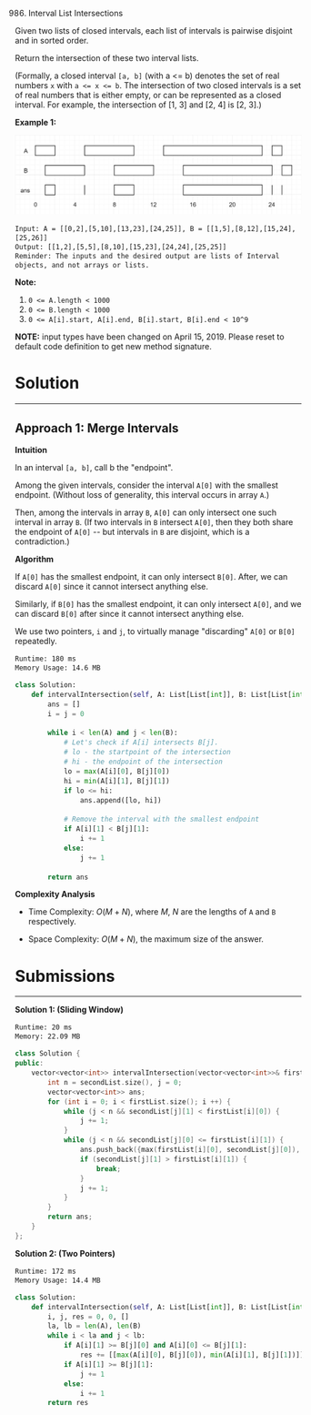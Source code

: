 986. Interval List Intersections

Given two lists of closed intervals, each list of intervals is pairwise disjoint and in sorted order.

Return the intersection of these two interval lists.

(Formally, a closed interval `[a, b]` (with a <= b) denotes the set of real numbers `x` with `a <= x <= b`.  The intersection of two closed intervals is a set of real numbers that is either empty, or can be represented as a closed interval.  For example, the intersection of [1, 3] and [2, 4] is [2, 3].)

**Example 1:**

![interval](img/986_interval1.png)
```
Input: A = [[0,2],[5,10],[13,23],[24,25]], B = [[1,5],[8,12],[15,24],[25,26]]
Output: [[1,2],[5,5],[8,10],[15,23],[24,24],[25,25]]
Reminder: The inputs and the desired output are lists of Interval objects, and not arrays or lists.
```

**Note:**

1. `0 <= A.length < 1000`
1. `0 <= B.length < 1000`
1. `0 <= A[i].start, A[i].end, B[i].start, B[i].end < 10^9`

**NOTE:** input types have been changed on April 15, 2019. Please reset to default code definition to get new method signature.

# Solution
---
## Approach 1: Merge Intervals
**Intuition**

In an interval `[a, b]`, call b the "endpoint".

Among the given intervals, consider the interval `A[0]` with the smallest endpoint. (Without loss of generality, this interval occurs in array `A`.)

Then, among the intervals in array `B`, `A[0]` can only intersect one such interval in array `B`. (If two intervals in `B` intersect `A[0]`, then they both share the endpoint of `A[0]` -- but intervals in `B` are disjoint, which is a contradiction.)

**Algorithm**

If `A[0]` has the smallest endpoint, it can only intersect `B[0]`. After, we can discard `A[0]` since it cannot intersect anything else.

Similarly, if `B[0]` has the smallest endpoint, it can only intersect `A[0]`, and we can discard `B[0]` after since it cannot intersect anything else.

We use two pointers, `i` and `j`, to virtually manage "discarding" `A[0]` or `B[0]` repeatedly.

```
Runtime: 180 ms
Memory Usage: 14.6 MB
```
```python
class Solution:
    def intervalIntersection(self, A: List[List[int]], B: List[List[int]]) -> List[List[int]]:
        ans = []
        i = j = 0

        while i < len(A) and j < len(B):
            # Let's check if A[i] intersects B[j].
            # lo - the startpoint of the intersection
            # hi - the endpoint of the intersection
            lo = max(A[i][0], B[j][0])
            hi = min(A[i][1], B[j][1])
            if lo <= hi:
                ans.append([lo, hi])

            # Remove the interval with the smallest endpoint
            if A[i][1] < B[j][1]:
                i += 1
            else:
                j += 1

        return ans
```

**Complexity Analysis**

* Time Complexity: $O(M+N)$, where $M$, $N$ are the lengths of `A` and `B` respectively.

* Space Complexity: $O(M+N)$, the maximum size of the answer.

# Submissions
---
**Solution 1: (Sliding Window)**
```
Runtime: 20 ms
Memory: 22.09 MB
```
```c++
class Solution {
public:
    vector<vector<int>> intervalIntersection(vector<vector<int>>& firstList, vector<vector<int>>& secondList) {
        int n = secondList.size(), j = 0;
        vector<vector<int>> ans;
        for (int i = 0; i < firstList.size(); i ++) {
            while (j < n && secondList[j][1] < firstList[i][0]) {
                j += 1;
            }
            while (j < n && secondList[j][0] <= firstList[i][1]) {
                ans.push_back({max(firstList[i][0], secondList[j][0]), min(firstList[i][1], secondList[j][1])});
                if (secondList[j][1] > firstList[i][1]) {
                    break;
                }
                j += 1;
            }
        }
        return ans;
    }
};
```

**Solution 2: (Two Pointers)**
```
Runtime: 172 ms
Memory Usage: 14.4 MB
```
```python
class Solution:
    def intervalIntersection(self, A: List[List[int]], B: List[List[int]]) -> List[List[int]]:
        i, j, res = 0, 0, []
        la, lb = len(A), len(B)
        while i < la and j < lb:
            if A[i][1] >= B[j][0] and A[i][0] <= B[j][1]:
                res += [[max(A[i][0], B[j][0]), min(A[i][1], B[j][1])]]
            if A[i][1] >= B[j][1]:
                j += 1
            else:
                i += 1
        return res
```
